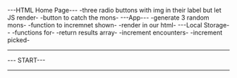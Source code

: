 ---HTML Home Page---
-three radio buttons with img in their label but let JS render-
-button to catch the mons-
---App---
-generate 3 random mons-
-function to incremnet shown-
-render in our html-
---Local Storage--
-functions for-
    -return results array-
    -increment encounters-
    -increment picked-
---      ---
--- START---
---      ---